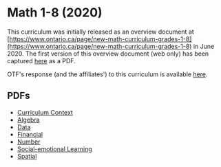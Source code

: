 # Math 1-8 (2020)

This curriculum was initially released as an overview document at [https://www.ontario.ca/page/new-math-curriculum-grades-1-8](https://www.ontario.ca/page/new-math-curriculum-grades-1-8) in June 2020. The first version of this overview document (web only) has been captured [here](New-math-curriculum-1-8-web-capture_v20200624.pdf) as a PDF.

OTF's response (and the affiliates') to this curriculum is available [here](OTF-A-measured-response-to-revised-mathematics-grades-1-8.pdf).

## PDFs

- [Curriculum Context](Math_Curriculum_Context_AODA.pdf)
- [Algebra](Algebra_AODA.pdf)
- [Data](Data_AODA.pdf)
- [Financial](Financial_AODA.pdf)
- [Number](Number_AODA.pdf)
- [Social-emotional Learning](SEL_AODA.pdf)
- [Spatial](Spatial_AODA.pdf)
